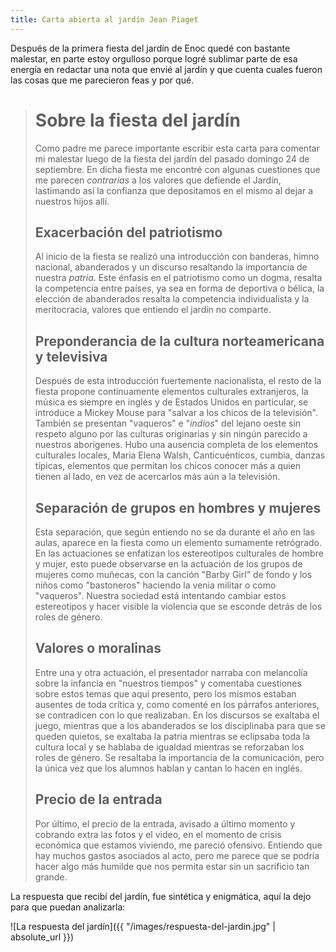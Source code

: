 ```yaml
---
title: Carta abierta al jardín Jean Piaget
---
```


Después de la primera fiesta del jardín de Enoc quedé con bastante malestar,
en parte estoy orgulloso porque logré sublimar parte de esa energía en redactar
una nota que envié al jardín y que cuenta cuales fueron las cosas que me
parecieron feas y por qué.

> Sobre la fiesta del jardín
> ===================================
> 
> Como padre me parece importante escribir esta carta para comentar mi malestar
> luego de la fiesta del jardín del pasado domingo 24 de septiembre. En dicha
> fiesta me encontré con algunas cuestiones que me parecen *contrarias* a los
> valores que defiende el Jardín, lastimando así la confianza que depositamos en
> el mismo al dejar a nuestros hijos allí.
> 
> Exacerbación del patriotismo
> ----------------------------
> 
> Al inicio de la fiesta se realizó una introducción con banderas, himno
> nacional, abanderados y un discurso resaltando la importancia de nuestra
> *patria*. Este énfasis en el patriotismo como un dogma, resalta la competencia
> entre países, ya sea en forma de deportiva o bélica, la elección de abanderados
> resalta la competencia individualista y la meritocracia, valores que entiendo
> el jardín no comparte.
> 
> Preponderancia de la cultura norteamericana y televisiva
> --------------------------------------------------------
> 
> Después de esta introducción fuertemente nacionalista, el resto de la fiesta
> propone continuamente elementos culturales extranjeros, la música es siempre en
> inglés y de Estados Unidos en particular, se introduce a Mickey Mouse para
> "salvar a los chicos de la televisión". También se presentan "vaqueros" e
> "*indios*" del lejano oeste sin respeto alguno por las culturas originarias y
> sin ningún parecido a nuestros aborígenes. Hubo una ausencia completa de los
> elementos culturales locales, Maria Elena Walsh, Canticuénticos, cumbia, danzas
> típicas, elementos que permitan los chicos conocer más a quien tienen al lado,
> en vez de acercarlos más aún a la televisión.
> 
> Separación de grupos en hombres y mujeres
> -----------------------------------------
> 
> Esta separación, que según entiendo no se da durante el año en las aulas,
> aparece en la fiesta como un elemento sumamente retrógrado. En las actuaciones
> se enfatizan los estereotipos culturales de hombre y mujer, esto puede
> observarse en la actuación de los grupos de mujeres como muñecas, con la
> canción "Barby Girl" de fondo y los niños como "bastoneros" haciendo la venia
> militar o como "vaqueros". Nuestra sociedad está intentando cambiar estos
> estereotipos y hacer visible la violencia que se esconde detrás de los roles de
> género.
> 
> Valores o moralinas
> -------------------
> 
> Entre una y otra actuación, el presentador narraba con melancolía sobre la
> infancia en "nuestros tiempos" y comentaba cuestiones sobre estos temas que
> aquí presento, pero los mismos estaban ausentes de toda crítica y, como comenté
> en los párrafos anteriores, se contradicen con lo que realizaban. En los
> discursos se exaltaba el juego, mientras que a los abanderados se los
> disciplinaba para que se queden quietos, se exaltaba la patria mientras se
> eclipsaba toda la cultura local y se hablaba de igualdad mientras se reforzaban
> los roles de género. Se resaltaba la importancia de la comunicación, pero la
> única vez que los alumnos hablan y cantan lo hacen en inglés.
> 
> Precio de la entrada
> --------------------
> 
> Por último, el precio de la entrada, avisado a último momento y cobrando
> extra las fotos y el video, en el momento de crisis económica que estamos
> viviendo, me pareció ofensivo. Entiendo que hay muchos gastos asociados al
> acto, pero me parece que se podría hacer algo más humilde que nos permita estar
> sin un sacrificio tan grande.

La respuesta que recibí del jardín, fue sintética y enigmática, aquí la dejo
para que puedan analizarla:

![La respuesta del jardín]({{ "/images/respuesta-del-jardin.jpg" | absolute_url
}})
